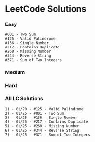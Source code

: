 # LeetCode Solutions

### Easy

    #001 - Two Sum
    #125 - Valid Palindrome
    #136 - Single Number
    #217 - Contains Duplicate
    #268 - Missing Number
    #344 - Reverse String
    #371 - Sum of Two Integers
    
### Medium


### Hard


### All LC Solutions

    1) - 01/20 - #125 - Valid Palindrome
    2) - 01/25 - #001 - Two Sum
    3) - 01/25 - #136 - Single Number
    4) - 01/25 - #217 - Contains Duplicate
    5) - 01/25 - #268 - Missing Number
    6) - 01/25 - #344 - Reverse String
    7) - 01/25 - #371 - Sum of Two Integers